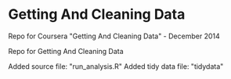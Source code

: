 Getting And Cleaning Data
=========================

Repo for Coursera "Getting And Cleaning Data" - December 2014

Repo for Getting And Cleaning Data

Added source file: "run_analysis.R"
Added tidy data file: "tidydata"

